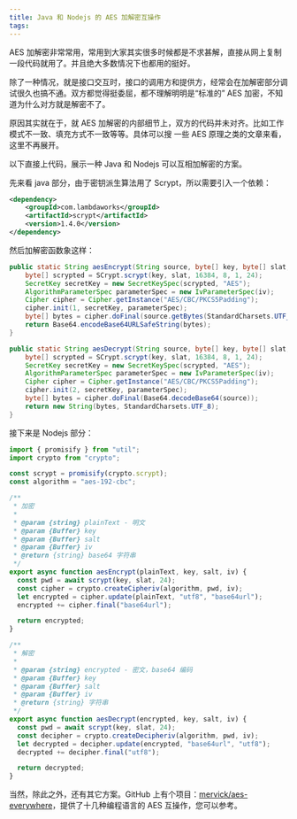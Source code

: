 ```yaml
---
title: Java 和 Nodejs 的 AES 加解密互操作
tags:
---
```


AES 加解密非常常用，常用到大家其实很多时候都是不求甚解，直接从网上复制一段代码就用了。并且绝大多数情况下也都用的挺好。

除了一种情况，就是接口交互时，接口的调用方和提供方，经常会在加解密部分调试很久也搞不通。双方都觉得挺委屈，都不理解明明是“标准的” AES 加密，不知道为什么对方就是解密不了。

原因其实就在于，就 AES 加解密的内部细节上，双方的代码并未对齐。比如工作模式不一致、填充方式不一致等等。具体可以搜 一些 AES 原理之类的文章来看，这里不再展开。

以下直接上代码，展示一种 Java 和 Nodejs 可以互相加解密的方案。

先来看 java 部分，由于密钥派生算法用了 Scrypt，所以需要引入一个依赖：

```xml
<dependency>
    <groupId>com.lambdaworks</groupId>
    <artifactId>scrypt</artifactId>
    <version>1.4.0</version>
</dependency>
```

然后加解密函数象这样：

```java
public static String aesEncrypt(String source, byte[] key, byte[] slat, byte[] iv) throws Exception {
    byte[] scrypted = SCrypt.scrypt(key, slat, 16384, 8, 1, 24);
    SecretKey secretKey = new SecretKeySpec(scrypted, "AES");
    AlgorithmParameterSpec parameterSpec = new IvParameterSpec(iv);
    Cipher cipher = Cipher.getInstance("AES/CBC/PKCS5Padding");
    cipher.init(1, secretKey, parameterSpec);
    byte[] bytes = cipher.doFinal(source.getBytes(StandardCharsets.UTF_8));
    return Base64.encodeBase64URLSafeString(bytes);
}

public static String aesDecrypt(String source, byte[] key, byte[] slat, byte[] iv) throws Exception {
    byte[] scrypted = SCrypt.scrypt(key, slat, 16384, 8, 1, 24);
    SecretKey secretKey = new SecretKeySpec(scrypted, "AES");
    AlgorithmParameterSpec parameterSpec = new IvParameterSpec(iv);
    Cipher cipher = Cipher.getInstance("AES/CBC/PKCS5Padding");
    cipher.init(2, secretKey, parameterSpec);
    byte[] bytes = cipher.doFinal(Base64.decodeBase64(source));
    return new String(bytes, StandardCharsets.UTF_8);
}
```

接下来是 Nodejs 部分：

```javascript
import { promisify } from "util";
import crypto from "crypto";

const scrypt = promisify(crypto.scrypt);
const algorithm = "aes-192-cbc";

/**
 * 加密
 *
 * @param {string} plainText - 明文
 * @param {Buffer} key
 * @param {Buffer} salt
 * @param {Buffer} iv
 * @return {string} base64 字符串
 */
export async function aesEncrypt(plainText, key, salt, iv) {
  const pwd = await scrypt(key, slat, 24);
  const cipher = crypto.createCipheriv(algorithm, pwd, iv);
  let encrypted = cipher.update(plainText, "utf8", "base64url");
  encrypted += cipher.final("base64url");

  return encrypted;
}

/**
 * 解密
 *
 * @param {string} encrypted - 密文，base64 编码
 * @param {Buffer} key
 * @param {Buffer} salt
 * @param {Buffer} iv
 * @return {string} 字符串
 */
export async function aesDecrypt(encrypted, key, salt, iv) {
  const pwd = await scrypt(key, slat, 24);
  const decipher = crypto.createDecipheriv(algorithm, pwd, iv);
  let decrypted = decipher.update(encrypted, "base64url", "utf8");
  decrypted += decipher.final("utf8");

  return decrypted;
}
```

当然，除此之外，还有其它方案。GitHub 上有个项目：[mervick/aes-everywhere](https://github.com/mervick/aes-everywhere)，提供了十几种编程语言的 AES 互操作，您可以参考。
